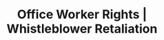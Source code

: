 ---
title: Office Worker Rights | Whistleblower Retaliation
layout: entitlement
name: Office Worker
experience: "I’m afraid I’ll be fired for reporting a problem in my workplace."
right: safety-rights
entitlement:
  - header: You have the right to be protected from retaliation.
  - description: An employer cannot retaliate by taking "adverse action" against workers who report injuries, safety concerns, or other protected activity. You should not be discriminated for exercising your rights under the OSH Act. These rights include:<ul><li>filing an OSHA complaint</li><li>participating in an inspection or talking to an inspector</li><li>seeking access to employer exposure and injury records</li><li>reporting an injury</li><li>Request an OSHA inspection, and speak to the inspector</li><li>raising a safety or health complaint with the employer</li>If you have been retaliated or discriminated against for exercising your rights, you must file a complaint with OSHA within 30 days of the alleged adverse action.
actions:
  - { header: "File a complaint to be protected from retaliation.", description: "The Occupational Safety and Health Administration at DOL can help. Start by filing a complaint.", id: "osha-whistleblower-claim", cta: "File Now" }

---